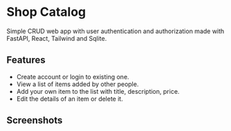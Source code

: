 # Shop Catalog

Simple CRUD web app with user authentication and authorization made with FastAPI, React, Tailwind and Sqlite.


## Features

- Create account or login to existing one.
- View a list of items added by other people.
- Add your own item to the list with title, description, price.
- Edit the details of an item or delete it.

## Screenshots
